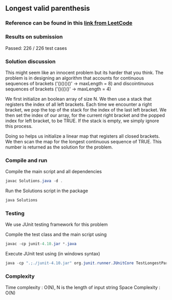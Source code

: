 ## Longest valid parenthesis
### Reference can be found in this [link from LeetCode](https://leetcode.com/problems/longest-valid-parentheses/description/)

### Results on submission
Passed: 226 / 226 test cases

### Solution discussion
This might seem like an innocent problem but its harder that you think. The problem is in designing an algorithm that accounts for 
continuous sequences of brackets ('()()()()' -> maxLength = 8) and discointinuous sequences of brackets ('()(()()' -> maxLength = 4)

We first initialize an boolean array of size N. We then use a stack that registers the index of all left brackets. 
Each time we encounter a right bracket, we pop the top of the stack for the index of the last left bracket. We then set 
the index of our array, for the current right bracket and the popped index for left bracket, to be TRUE. If the stack is empty,
we simply ignore this process. 

Doing so helps us initialize a linear map that registers all closed brackets. We then scan the map for the longest continuous sequence
of TRUE. This number is returned as the solution for the problem. 

### Compile and run
Compile the main script and all dependencies
``` java
javac Solutions.java -d .
```

Run the Solutions script in the package
``` java
java Solutions
```

### Testing
We use JUnit testing framework for this problem

Compile the test class and the main script using
``` java
javac -cp junit-4.10.jar *.java
```

Execute JUnit test using (in windows syntax)
``` java
java -cp ".;./junit-4.10.jar" org.junit.runner.JUnitCore TestLongestParenthesis
```

### Complexity
Time complexity 	: O(N), N is the length of input string
Space Complexity 	: O(N)